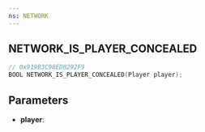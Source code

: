 ```yaml
---
ns: NETWORK
---
```

## NETWORK_IS_PLAYER_CONCEALED

```c
// 0x919B3C98ED8292F9
BOOL NETWORK_IS_PLAYER_CONCEALED(Player player);
```

## Parameters
* **player**:
